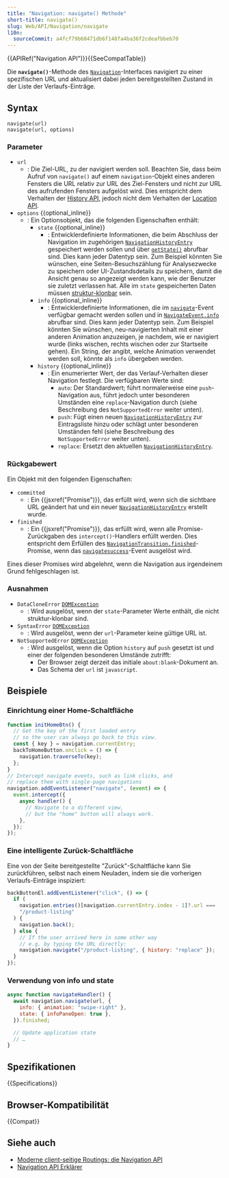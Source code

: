 ```yaml
---
title: "Navigation: navigate() Methode"
short-title: navigate()
slug: Web/API/Navigation/navigate
l10n:
  sourceCommit: a4fcf79b60471db6f148fa4ba36f2cdeafbbeb70
---
```


{{APIRef("Navigation API")}}{{SeeCompatTable}}

Die **`navigate()`**-Methode des [`Navigation`](/de/docs/Web/API/Navigation)-Interfaces navigiert zu einer spezifischen URL und aktualisiert dabei jeden bereitgestellten Zustand in der Liste der Verlaufs-Einträge.

## Syntax

```js-nolint
navigate(url)
navigate(url, options)
```

### Parameter

- `url`
  - : Die Ziel-URL, zu der navigiert werden soll. Beachten Sie, dass beim Aufruf von `navigate()` auf einem `navigation`-Objekt eines anderen Fensters die URL relativ zur URL des Ziel-Fensters und nicht zur URL des aufrufenden Fensters aufgelöst wird. Dies entspricht dem Verhalten der [History API](/de/docs/Web/API/History_API), jedoch nicht dem Verhalten der [Location API](/de/docs/Web/API/Location).
- `options` {{optional_inline}}
  - : Ein Optionsobjekt, das die folgenden Eigenschaften enthält:
    - `state` {{optional_inline}}
      - : Entwicklerdefinierte Informationen, die beim Abschluss der Navigation im zugehörigen [`NavigationHistoryEntry`](/de/docs/Web/API/NavigationHistoryEntry) gespeichert werden sollen und über [`getState()`](/de/docs/Web/API/NavigationHistoryEntry/getState) abrufbar sind. Dies kann jeder Datentyp sein. Zum Beispiel könnten Sie wünschen, eine Seiten-Besuchszählung für Analysezwecke zu speichern oder UI-Zustandsdetails zu speichern, damit die Ansicht genau so angezeigt werden kann, wie der Benutzer sie zuletzt verlassen hat. Alle im `state` gespeicherten Daten müssen [struktur-klonbar](/de/docs/Web/API/Web_Workers_API/Structured_clone_algorithm) sein.
    - `info` {{optional_inline}}
      - : Entwicklerdefinierte Informationen, die im [`navigate`](/de/docs/Web/API/Navigation/navigate_event)-Event verfügbar gemacht werden sollen und in [`NavigateEvent.info`](/de/docs/Web/API/NavigateEvent/info) abrufbar sind. Dies kann jeder Datentyp sein. Zum Beispiel könnten Sie wünschen, neu-navigierten Inhalt mit einer anderen Animation anzuzeigen, je nachdem, wie er navigiert wurde (links wischen, rechts wischen oder zur Startseite gehen). Ein String, der angibt, welche Animation verwendet werden soll, könnte als `info` übergeben werden.
    - `history` {{optional_inline}}
      - : Ein enumerierter Wert, der das Verlauf-Verhalten dieser Navigation festlegt. Die verfügbaren Werte sind:
        - `auto`: Der Standardwert; führt normalerweise eine `push`-Navigation aus, führt jedoch unter besonderen Umständen eine `replace`-Navigation durch (siehe Beschreibung des `NotSupportedError` weiter unten).
        - `push`: Fügt einen neuen [`NavigationHistoryEntry`](/de/docs/Web/API/NavigationHistoryEntry) zur Eintragsliste hinzu oder schlägt unter besonderen Umständen fehl (siehe Beschreibung des `NotSupportedError` weiter unten).
        - `replace`: Ersetzt den aktuellen [`NavigationHistoryEntry`](/de/docs/Web/API/NavigationHistoryEntry).

### Rückgabewert

Ein Objekt mit den folgenden Eigenschaften:

- `committed`
  - : Ein {{jsxref("Promise")}}, das erfüllt wird, wenn sich die sichtbare URL geändert hat und ein neuer [`NavigationHistoryEntry`](/de/docs/Web/API/NavigationHistoryEntry) erstellt wurde.
- `finished`
  - : Ein {{jsxref("Promise")}}, das erfüllt wird, wenn alle Promise-Zurückgaben des `intercept()`-Handlers erfüllt werden. Dies entspricht dem Erfüllen des [`NavigationTransition.finished`](/de/docs/Web/API/NavigationTransition/finished)-Promise, wenn das [`navigatesuccess`](/de/docs/Web/API/Navigation/navigatesuccess_event)-Event ausgelöst wird.

Eines dieser Promises wird abgelehnt, wenn die Navigation aus irgendeinem Grund fehlgeschlagen ist.

### Ausnahmen

- `DataCloneError` [`DOMException`](/de/docs/Web/API/DOMException)
  - : Wird ausgelöst, wenn der `state`-Parameter Werte enthält, die nicht struktur-klonbar sind.
- `SyntaxError` [`DOMException`](/de/docs/Web/API/DOMException)
  - : Wird ausgelöst, wenn der `url`-Parameter keine gültige URL ist.
- `NotSupportedError` [`DOMException`](/de/docs/Web/API/DOMException)
  - : Wird ausgelöst, wenn die Option `history` auf `push` gesetzt ist und einer der folgenden besonderen Umstände zutrifft:
    - Der Browser zeigt derzeit das initiale `about:blank`-Dokument an.
    - Das Schema der `url` ist `javascript`.

## Beispiele

### Einrichtung einer Home-Schaltfläche

```js
function initHomeBtn() {
  // Get the key of the first loaded entry
  // so the user can always go back to this view.
  const { key } = navigation.currentEntry;
  backToHomeButton.onclick = () => {
    navigation.traverseTo(key);
  };
}
// Intercept navigate events, such as link clicks, and
// replace them with single-page navigations
navigation.addEventListener("navigate", (event) => {
  event.intercept({
    async handler() {
      // Navigate to a different view,
      // but the "home" button will always work.
    },
  });
});
```

### Eine intelligente Zurück-Schaltfläche

Eine von der Seite bereitgestellte "Zurück"-Schaltfläche kann Sie zurückführen, selbst nach einem Neuladen, indem sie die vorherigen Verlaufs-Einträge inspiziert:

```js
backButtonEl.addEventListener("click", () => {
  if (
    navigation.entries()[navigation.currentEntry.index - 1]?.url ===
    "/product-listing"
  ) {
    navigation.back();
  } else {
    // If the user arrived here in some other way
    // e.g. by typing the URL directly:
    navigation.navigate("/product-listing", { history: "replace" });
  }
});
```

### Verwendung von info und state

```js
async function navigateHandler() {
  await navigation.navigate(url, {
    info: { animation: "swipe-right" },
    state: { infoPaneOpen: true },
  }).finished;

  // Update application state
  // …
}
```

## Spezifikationen

{{Specifications}}

## Browser-Kompatibilität

{{Compat}}

## Siehe auch

- [Moderne client-seitige Routings: die Navigation API](https://developer.chrome.com/docs/web-platform/navigation-api/)
- [Navigation API Erklärer](https://github.com/WICG/navigation-api/blob/main/README.md)
